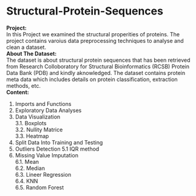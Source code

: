 # Structural-Protein-Sequences  
**Project:**     
In this Project we examined the structural properities of proteins.
The project contains varoius data preprocessing techniques to analyse and
clean a dataset.  
**About The Dataset:**    
The dataset is about structural protein sequences that has been retrieved from
Research Colloboratory for Structural Bioinformatics (RCSB) Protein Data Bank
(PDB) and kindly aknowledged.
The dataset contains protein meta data which includes details on protein
classification, extraction methods, etc.  
**Content:**  
1. Imports and Functions
2. Exploratory Data Analyses
3. Data Visualization  
3.1. Boxplots  
3.2. Nullity Matrice  
3.3. Heatmap  
4. Split Data Into Training and Testing
5. Outliers Detection
5.1 IQR method
6. Missing Value Imputation  
6.1. Mean  
6.2. Median  
6.3. Lineer Regression  
6.4. KNN  
6.5. Random Forest  
